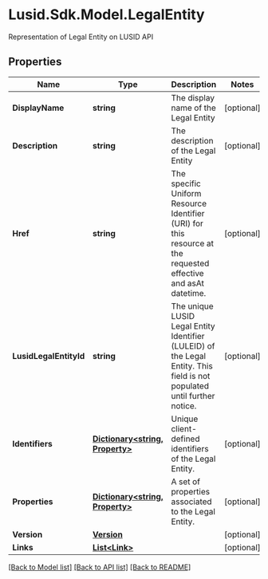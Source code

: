 # Lusid.Sdk.Model.LegalEntity
Representation of Legal Entity on LUSID API

## Properties

Name | Type | Description | Notes
------------ | ------------- | ------------- | -------------
**DisplayName** | **string** | The display name of the Legal Entity | [optional] 
**Description** | **string** | The description of the Legal Entity | [optional] 
**Href** | **string** | The specific Uniform Resource Identifier (URI) for this resource at the requested effective and asAt datetime. | [optional] 
**LusidLegalEntityId** | **string** | The unique LUSID Legal Entity Identifier (LULEID) of the Legal Entity. This field is not populated until further notice. | [optional] 
**Identifiers** | [**Dictionary&lt;string, Property&gt;**](Property.md) | Unique client-defined identifiers of the Legal Entity. | [optional] 
**Properties** | [**Dictionary&lt;string, Property&gt;**](Property.md) | A set of properties associated to the Legal Entity. | [optional] 
**Version** | [**Version**](Version.md) |  | [optional] 
**Links** | [**List&lt;Link&gt;**](Link.md) |  | [optional] 

[[Back to Model list]](../README.md#documentation-for-models) [[Back to API list]](../README.md#documentation-for-api-endpoints) [[Back to README]](../README.md)

